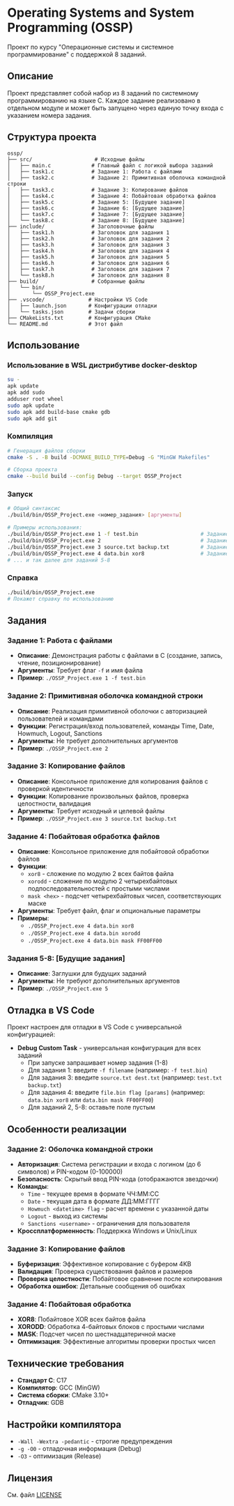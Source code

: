 # Operating Systems and System Programming (OSSP)

Проект по курсу "Операционные системы и системное программирование" с поддержкой 8 заданий.

## Описание

Проект представляет собой набор из 8 заданий по системному программированию на языке C. Каждое задание реализовано в отдельном модуле и может быть запущено через единую точку входа с указанием номера задания.

## Структура проекта

```
ossp/
├── src/                    # Исходные файлы
│   ├── main.c             # Главный файл с логикой выбора заданий
│   ├── task1.c            # Задание 1: Работа с файлами
│   ├── task2.c            # Задание 2: Примитивная оболочка командной строки
│   ├── task3.c            # Задание 3: Копирование файлов
│   ├── task4.c            # Задание 4: Побайтовая обработка файлов
│   ├── task5.c            # Задание 5: [Будущее задание]
│   ├── task6.c            # Задание 6: [Будущее задание]
│   ├── task7.c            # Задание 7: [Будущее задание]
│   └── task8.c            # Задание 8: [Будущее задание]
├── include/               # Заголовочные файлы
│   ├── task1.h            # Заголовок для задания 1
│   ├── task2.h            # Заголовок для задания 2
│   ├── task3.h            # Заголовок для задания 3
│   ├── task4.h            # Заголовок для задания 4
│   ├── task5.h            # Заголовок для задания 5
│   ├── task6.h            # Заголовок для задания 6
│   ├── task7.h            # Заголовок для задания 7
│   └── task8.h            # Заголовок для задания 8
├── build/                 # Собранные файлы
│   └── bin/
│       └── OSSP_Project.exe
├── .vscode/              # Настройки VS Code
│   ├── launch.json       # Конфигурации отладки
│   └── tasks.json        # Задачи сборки
├── CMakeLists.txt        # Конфигурация CMake
└── README.md             # Этот файл
```

## Использование

### Использование в WSL дистрибутиве docker-desktop
```bash
su -
apk update
apk add sudo
adduser root wheel
sudo apk update
sudo apk add build-base cmake gdb
sudo apk add git
```
### Компиляция

```bash
# Генерация файлов сборки
cmake -S . -B build -DCMAKE_BUILD_TYPE=Debug -G "MinGW Makefiles"

# Сборка проекта
cmake --build build --config Debug --target OSSP_Project
```

### Запуск

```bash
# Общий синтаксис
./build/bin/OSSP_Project.exe <номер_задания> [аргументы]

# Примеры использования:
./build/bin/OSSP_Project.exe 1 -f test.bin                    # Задание 1 с файлом
./build/bin/OSSP_Project.exe 2                                # Задание 2 - оболочка командной строки
./build/bin/OSSP_Project.exe 3 source.txt backup.txt          # Задание 3 - копирование файлов
./build/bin/OSSP_Project.exe 4 data.bin xor8                  # Задание 4 - побайтовая обработка
# ... и так далее для заданий 5-8
```

### Справка

```bash
./build/bin/OSSP_Project.exe
# Покажет справку по использованию
```

## Задания

### Задание 1: Работа с файлами
- **Описание**: Демонстрация работы с файлами в C (создание, запись, чтение, позиционирование)
- **Аргументы**: Требует флаг `-f` и имя файла
- **Пример**: `./OSSP_Project.exe 1 -f test.bin`

### Задание 2: Примитивная оболочка командной строки
- **Описание**: Реализация примитивной оболочки с авторизацией пользователей и командами
- **Функции**: Регистрация/вход пользователей, команды Time, Date, Howmuch, Logout, Sanctions
- **Аргументы**: Не требует дополнительных аргументов
- **Пример**: `./OSSP_Project.exe 2`

### Задание 3: Копирование файлов
- **Описание**: Консольное приложение для копирования файлов с проверкой идентичности
- **Функции**: Копирование произвольных файлов, проверка целостности, валидация
- **Аргументы**: Требует исходный и целевой файлы
- **Пример**: `./OSSP_Project.exe 3 source.txt backup.txt`

### Задание 4: Побайтовая обработка файлов
- **Описание**: Консольное приложение для побайтовой обработки файлов
- **Функции**: 
  - `xor8` - сложение по модулю 2 всех байтов файла
  - `xorodd` - сложение по модулю 2 четырехбайтовых подпоследовательностей с простыми числами
  - `mask <hex>` - подсчет четырехбайтовых чисел, соответствующих маске
- **Аргументы**: Требует файл, флаг и опциональные параметры
- **Примеры**: 
  - `./OSSP_Project.exe 4 data.bin xor8`
  - `./OSSP_Project.exe 4 data.bin xorodd`
  - `./OSSP_Project.exe 4 data.bin mask FF00FF00`

### Задания 5-8: [Будущие задания]
- **Описание**: Заглушки для будущих заданий
- **Аргументы**: Не требуют дополнительных аргументов
- **Пример**: `./OSSP_Project.exe 5`

## Отладка в VS Code

Проект настроен для отладки в VS Code с универсальной конфигурацией:

- **Debug Custom Task** - универсальная конфигурация для всех заданий
  - При запуске запрашивает номер задания (1-8)
  - Для задания 1: введите `-f filename` (например: `-f test.bin`)
  - Для задания 3: введите `source.txt dest.txt` (например: `test.txt backup.txt`)
  - Для задания 4: введите `file.bin flag [params]` (например: `data.bin xor8` или `data.bin mask FF00FF00`)
  - Для заданий 2, 5-8: оставьте поле пустым

## Особенности реализации

### Задание 2: Оболочка командной строки
- **Авторизация**: Система регистрации и входа с логином (до 6 символов) и PIN-кодом (0-100000)
- **Безопасность**: Скрытый ввод PIN-кода (отображаются звездочки)
- **Команды**:
  - `Time` - текущее время в формате ЧЧ:ММ:СС
  - `Date` - текущая дата в формате ДД:ММ:ГГГГ
  - `Howmuch <datetime> flag` - расчет времени с указанной даты
  - `Logout` - выход из системы
  - `Sanctions <username>` - ограничения для пользователя
- **Кроссплатформенность**: Поддержка Windows и Unix/Linux

### Задание 3: Копирование файлов
- **Буферизация**: Эффективное копирование с буфером 4KB
- **Валидация**: Проверка существования файлов и размеров
- **Проверка целостности**: Побайтовое сравнение после копирования
- **Обработка ошибок**: Детальные сообщения об ошибках

### Задание 4: Побайтовая обработка
- **XOR8**: Побайтовое XOR всех байтов файла
- **XORODD**: Обработка 4-байтовых блоков с простыми числами
- **MASK**: Подсчет чисел по шестнадцатеричной маске
- **Оптимизация**: Эффективные алгоритмы проверки простых чисел

## Технические требования

- **Стандарт C**: C17
- **Компилятор**: GCC (MinGW)
- **Система сборки**: CMake 3.10+
- **Отладчик**: GDB

## Настройки компилятора

- `-Wall -Wextra -pedantic` - строгие предупреждения
- `-g -O0` - отладочная информация (Debug)
- `-O3` - оптимизация (Release)

## Лицензия

См. файл [LICENSE](LICENSE)